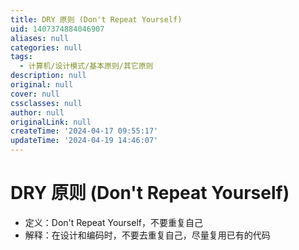 ```yaml
---
title: DRY 原则 (Don't Repeat Yourself)
uid: 1407374884046907
aliases: null
categories: null
tags:
  - 计算机/设计模式/基本原则/其它原则
description: null
original: null
cover: null
cssclasses: null
author: null
originalLink: null
createTime: '2024-04-17 09:55:17'
updateTime: '2024-04-19 14:46:07'
---
```


# DRY 原则 (Don't Repeat Yourself)

- 定义：Don't Repeat Yourself，不要重复自己
- 解释：在设计和编码时，不要去重复自己，尽量复用已有的代码
